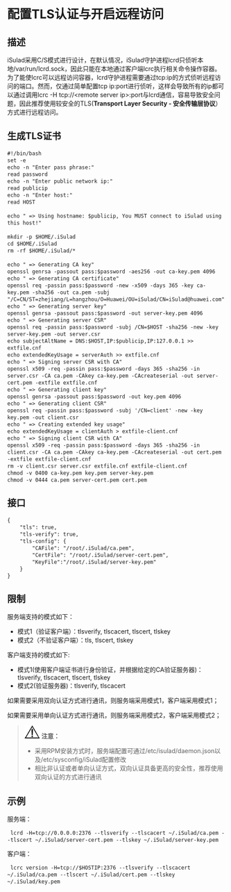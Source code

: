 # 配置TLS认证与开启远程访问<a name="ZH-CN_TOPIC_0184808049"></a>

## 描述<a name="zh-cn_topic_0183092517_section142111513104513"></a>

iSulad采用C/S模式进行设计，在默认情况，iSulad守护进程lcrd只侦听本地/var/run/lcrd.sock，因此只能在本地通过客户端lcrc执行相关命令操作容器。为了能使lcrc可以远程访问容器，lcrd守护进程需要通过tcp:ip的方式侦听远程访问的端口。然而，仅通过简单配置tcp ip:port进行侦听，这样会导致所有的ip都可以通过调用lcrc -H tcp://<remote server ip\>:port与lcrd通信，容易导致安全问题，因此推荐使用较安全的TLS\(**Transport Layer Security - 安全传输层协议**）方式进行远程访问。

## 生成TLS证书<a name="zh-cn_topic_0183092517_section992244212139"></a>

```
#!/bin/bash
set -e
echo -n "Enter pass phrase:"
read password
echo -n "Enter public network ip:"
read publicip
echo -n "Enter host:"
read HOST

echo " => Using hostname: $publicip, You MUST connect to iSulad using this host!"

mkdir -p $HOME/.iSulad
cd $HOME/.iSulad
rm -rf $HOME/.iSulad/*

echo " => Generating CA key"
openssl genrsa -passout pass:$password -aes256 -out ca-key.pem 4096
echo " => Generating CA certificate"
openssl req -passin pass:$password -new -x509 -days 365 -key ca-key.pem -sha256 -out ca.pem -subj "/C=CN/ST=zhejiang/L=hangzhou/O=Huawei/OU=iSulad/CN=iSulad@huawei.com"
echo " => Generating server key"
openssl genrsa -passout pass:$password -out server-key.pem 4096
echo " => Generating server CSR"
openssl req -passin pass:$password -subj /CN=$HOST -sha256 -new -key server-key.pem -out server.csr
echo subjectAltName = DNS:$HOST,IP:$publicip,IP:127.0.0.1 >> extfile.cnf
echo extendedKeyUsage = serverAuth >> extfile.cnf
echo " => Signing server CSR with CA"
openssl x509 -req -passin pass:$password -days 365 -sha256 -in server.csr -CA ca.pem -CAkey ca-key.pem -CAcreateserial -out server-cert.pem -extfile extfile.cnf
echo " => Generating client key"
openssl genrsa -passout pass:$password -out key.pem 4096
echo " => Generating client CSR"
openssl req -passin pass:$password -subj '/CN=client' -new -key key.pem -out client.csr
echo " => Creating extended key usage"
echo extendedKeyUsage = clientAuth > extfile-client.cnf
echo " => Signing client CSR with CA"
openssl x509 -req -passin pass:$password -days 365 -sha256 -in client.csr -CA ca.pem -CAkey ca-key.pem -CAcreateserial -out cert.pem -extfile extfile-client.cnf
rm -v client.csr server.csr extfile.cnf extfile-client.cnf
chmod -v 0400 ca-key.pem key.pem server-key.pem
chmod -v 0444 ca.pem server-cert.pem cert.pem
```

## 接口<a name="zh-cn_topic_0183092517_section6889142610137"></a>

```
{
    "tls": true,
    "tls-verify": true,
    "tls-config": {
		"CAFile": "/root/.iSulad/ca.pem",
		"CertFile": "/root/.iSulad/server-cert.pem",
		"KeyFile":"/root/.iSulad/server-key.pem"
    }
}
```

## 限制<a name="zh-cn_topic_0183092517_section4153102261410"></a>

服务端支持的模式如下：

-   模式1（验证客户端）：tlsverify, tlscacert, tlscert, tlskey
-   模式2（不验证客户端）：tls, tlscert, tlskey

客户端支持的模式如下:

-   模式1\(使用客户端证书进行身份验证，并根据给定的CA验证服务器\)：tlsverify, tlscacert, tlscert, tlskey
-   模式2\(验证服务器\)：tlsverify, tlscacert

如果需要采用双向认证方式进行通讯，则服务端采用模式1，客户端采用模式1；

如果需要采用单向认证方式进行通讯，则服务端采用模式2，客户端采用模式2；

>![](public_sys-resources/icon-notice.gif) **注意：**   
>-   采用RPM安装方式时，服务端配置可通过/etc/isulad/daemon.json以及/etc/sysconfig/iSulad配置修改  
>-   相比非认证或者单向认证方式，双向认证具备更高的安全性，推荐使用双向认证的方式进行通讯  

## 示例<a name="zh-cn_topic_0183092517_section953765812481"></a>

服务端：

```
 lcrd -H=tcp://0.0.0.0:2376 --tlsverify --tlscacert ~/.iSulad/ca.pem --tlscert ~/.iSulad/server-cert.pem --tlskey ~/.iSulad/server-key.pem
```

客户端：

```
 lcrc version -H=tcp://$HOSTIP:2376 --tlsverify --tlscacert ~/.iSulad/ca.pem --tlscert ~/.iSulad/cert.pem --tlskey ~/.iSulad/key.pem
```

